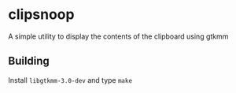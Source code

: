 clipsnoop
=========

A simple utility to display the contents of the clipboard using gtkmm

Building
--------

Install `libgtkmm-3.0-dev` and type `make`
